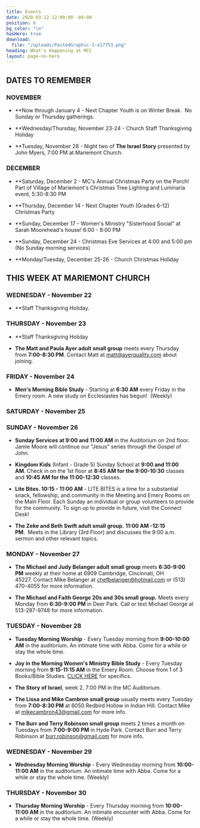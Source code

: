 ```yaml
---
title: Events
date: 2020-03-12 12:09:00 -04:00
position: 0
bg_color: "\n"
hasHero: true
download:
  file: "/uploads/PastedGraphic-1-e17753.png"
heading: What's Happening at MCC
layout: page-no-hero
---
```


## DATES TO REMEMBER

### NOVEMBER

* **Now through January 4 - Next Chapter Youth is on Winter Break.  No Sunday or Thursday gatherings.

* **Wednesday/Thursday, November 23-24 - Church Staff Thanksgiving Holiday

* **Tuesday, November 28 - Night two of **The Israel Story** presented by John Myers, 7:00 PM at Mariemont Church.

### DECEMBER

* **Saturday, December 2 - MC's Annual Christmas Party on the Porch!  Part of Village of Mariemont's Christmas Tree Lighting and Luminaria event, 5:30-8:30 PM

* **Thursday, December 14 - Next Chapter Youth (Grades 6-12) Christmas Party

* **Sunday, December 17 - Women's Ministry "Sisterhood Social" at Sarah Moorehead's house! 6:00 - 8:00 PM

* **Sunday, December 24 - Christmas Eve Services at 4:00 and 5:00 pm (No Sunday morning services)

* **Monday/Tuesday, December 25-26 - Church Christmas Holiday


## THIS WEEK AT MARIEMONT CHURCH

### WEDNESDAY - November 22
* **Staff Thanksgiving Holiday.


### THURSDAY - November 23
* **Staff Thanksgiving Holiday

* **The Matt and Paula Ayer adult small group** meets every Thursday from **7:00-8:30 PM**. Contact Matt at matt@ayerquality.com about joining.


### FRIDAY - November 24
* **Men's Morning Bible Study** - Starting at **6:30 AM** every Friday in the Emery room. A new study on Ecclesiastes has begun!  (Weekly)

### SATURDAY - November 25

### SUNDAY - November 26
* **Sunday Services at 9:00 and 11:00 AM** in the Auditorium on 2nd floor. Jamie Moore will continue our "Jesus" series through the Gospel of John.

* **Kingdom Kids** (Infant - Grade 5) Sunday School at **9:00 and 11:00 AM**. Check in on the 1st floor at **8:45 AM for the 9:00-10:30** classes and **10:45 AM for the 11:00-12:30** classes.

* **Lite Bites. 10:15 - 11:00 AM** - LITE BITES is a time for a substantial snack, fellowship, and community in the Meeting and Emery Rooms on the Main Floor. Each Sunday an individual or group volunteers to provide for the community. To sign up to provide in future, visit the Connect Desk!

* **The Zeke and Beth Swift adult small group.** **11:00 AM -12:15 PM**.  Meets in the Library (3rd Floor) and discusses the 9:00 a.m. sermon and other relevant topics.


### MONDAY - November 27
* **The Michael and Judy Belanger adult small group** meets **6:30-9:00 PM** weekly at their home at 6909 Cambridge, Cincinnati, OH 45227. Contact Mike Belanger at chefbelanger@hotmail.com or (513) 470-4055 for more information. 

* **The Michael and Faith George 20s and 30s small group.** Meets every Monday from **6:30-9:00 PM** in Deer Park. Call or text Michael George at 513-287-9748 for more information.

### TUESDAY - November 28

* **Tuesday Morning Worship** - Every Tuesday morning from **9:00-10:00 AM** in the auditorium. An intimate time with Abba. Come for a while or stay the whole time. 

* **Joy in the Morning Women's Ministry Bible Study** - Every Tuesday morning from **9:15-11:15 AM** in the Emery Room. Choose from 1 of 3 Books/Bible Studies. [CLICK HERE](https://mariemontchurch.org/womens-ministry/) for specifics.

* **The Story of Israel**, week 2. 7:00 PM in the MC Auditorium.

* **The Lissa and Mike Cambron small group** usually meets every Tuesday from **7:00-8:30 PM** at 6050 Redbird Hollow in Indian Hill. Contact Mike at mikecambron43@gmail.com for more info.

* **The Burr and Terry Robinson small group** meets 2 times a month on Tuesdays from **7:00-9:00 PM** in Hyde Park. Contact Burr and Terry Robinson at burr.robinson@gmail.com for more info.

### WEDNESDAY - November 29
* **Wednesday Morning Worship** - Every Wednesday morning from **10:00-11:00 AM** in the auditorium. An intimate time with Abba. Come for a while or stay the whole time. (Weekly)

### THURSDAY - November 30
* **Thursday Morning Worship** - Every Thursday morning from **10:00-11:00 AM** in the auditorium. An intimate encounter with Abba. Come for a while or stay the whole time. (Weekly)
